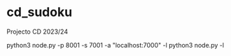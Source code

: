 # cd_sudoku
Projecto CD 2023/24

python3 node.py -p 8001 -s 7001 -a "localhost:7000" -l
python3 node.py -l
